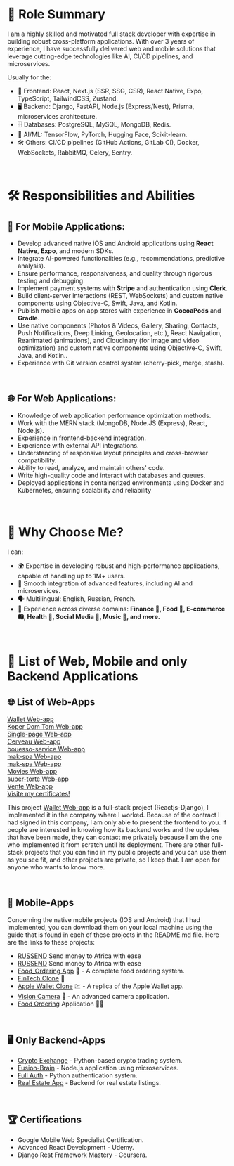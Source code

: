 <h1>🎯 Role Summary</h1>
<p>I am a highly skilled and motivated full stack developer with expertise in building robust cross-platform applications. With over 3 years of experience, I have successfully delivered web and mobile solutions that leverage cutting-edge technologies like AI, CI/CD pipelines, and microservices.</p>
<p>Usually for the:</p>
<ul>
  <li>📲 Frontend: React, Next.js (SSR, SSG, CSR), React Native, Expo, TypeScript, TailwindCSS, Zustand.</li>
  <li>🖥️ Backend: Django, FastAPI, Node.js (Express/Nest), Prisma, microservices architecture.</li>
  <li>🗄️ Databases: PostgreSQL, MySQL, MongoDB, Redis.</li>
  <li>🧠 AI/ML: TensorFlow, PyTorch, Hugging Face, Scikit-learn.</li>
  <li>🛠️ Others: CI/CD pipelines (GitHub Actions, GitLab CI), Docker, WebSockets, RabbitMQ, Celery, Sentry.</li>
</ul> <br/>

<h1>🛠️ Responsibilities and Abilities</h1>

<h2>📱 For Mobile Applications:</h2>
 <ul>
      <li>Develop advanced native iOS and Android applications using <strong>React Native</strong>, <strong>Expo</strong>, and modern SDKs.</li>
      <li>Integrate AI-powered functionalities (e.g., recommendations, predictive analysis).</li>
      <li>Ensure performance, responsiveness, and quality through rigorous testing and debugging.</li>
      <li>Implement payment systems with <strong>Stripe</strong> and authentication using <strong>Clerk</strong>.</li>
      <li>Build client-server interactions (REST, WebSockets) and custom native components using Objective-C, Swift, Java, and Kotlin.</li>
      <li>Publish mobile apps on app stores with experience in <strong>CocoaPods</strong> and <strong>Gradle</strong>.</li>
    <li>Use native components (Photos & Videos, Gallery, Sharing, Contacts, Push Notifications, Deep Linking, Geolocation, etc.), React Navigation, Reanimated (animations), and Cloudinary (for image and video optimization) and custom native components using Objective-C, Swift, Java, and Kotlin..</li>
  <li>Experience with Git version control system (cherry-pick, merge, stash).</li>
    </ul><br/>

<h2>🌐 For Web Applications:</h2>
<ul>
  <li>Knowledge of web application performance optimization methods.</li>
  <li>Work with the MERN stack (MongoDB, Node.JS (Express), React, Node.js).</li>
  <li>Experience in frontend-backend integration.</li>
  <li>Experience with external API integrations.</li>
  <li>Understanding of responsive layout principles and cross-browser compatibility.</li>
  <li>Ability to read, analyze, and maintain others' code.</li>
  <li>Write high-quality code and interact with databases and queues.</li>
  <li>Deployed applications in containerized environments using Docker and Kubernetes, ensuring scalability and reliability</li>
</ul><br/>

<h1>🌟 Why Choose Me?</h1>
<p>I can:</p>
<ul>
  <li>🌍 Expertise in developing robust and high-performance applications, capable of handling up to 1M+ users.</li>
  <li>🧠 Smooth integration of advanced features, including AI and microservices.</li>
  <li>🗣️ Multilingual: English, Russian, French.</li>
  <li>💼 Experience across diverse domains: <strong>Finance 🏦, Food 🍔, E-commerce 🛍️, Health 💪, Social Media 💬, Music 🎵, and more.</strong></li>
</ul> <br/>

<h1>🔗 List of Web, Mobile and only Backend Applications</h1>
<h2>🌐 List of Web-Apps</h2>
<a href="https://wallet-an.netlify.app/" target="_blank" rel="noopener noreferrer">Wallet Web-app</a><br/>
<a href="https://koper.fr/" target="_blank" rel="noopener noreferrer">Koper Dom Tom Web-app</a><br/>
<a href="https://lianau.netlify.app/" target="_blank" rel="noopener noreferrer">Single-page Web-app</a><br/>
<a href="https://sprir.netlify.app/" target="_blank" rel="noopener noreferrer">Cerveau Web-app</a><br/>
<a href="https://bouesso-service.netlify.app/" target="_blank" rel="noopener noreferrer">bouesso-service Web-app</a><br/>
<a href="https://mak-spa.netlify.app/" target="_blank" rel="noopener noreferrer">mak-spa Web-app</a><br/>
<a href="https://nivo-two.vercel.app/" target="_blank" rel="noopener noreferrer">mak-spa Web-app</a><br/>
<a href="https://sponb.netlify.app/" target="_blank" rel="noopener noreferrer">Movies Web-app</a><br/>
<a href="https://super-torte-1b66dc.netlify.app/" target="_blank" rel="noopener noreferrer">super-torte Web-app</a><br/>
<a href="https://mak-developer.netlify.app/" target="_blank" rel="noopener noreferrer">Vente Web-app</a><br/>
<a href="https://drive.google.com/file/d/11nT_u_BkbtGO2p4eb0csyJQ-dlX3nMaf/view" target="_blank" rel="noopener noreferrer">Visite my certificates!</a><br/>
<p text-align: justify>This project <a href="https://wallet-an.netlify.app/" target="_blank" rel="noopener noreferrer">Wallet Web-app</a> is a full-stack project (Reactjs-Django), I implemented it in the company where I worked. Because of the contract I had signed in this company, I am only able to present the frontend to you. If people are interested in knowing how its backend works and the updates that have been made, they can contact me privately because I am the one who implemented it from scratch until its deployment. There are other full-stack projects that you can find in my public projects and you can use them as you see fit, and other projects are private, so I keep that. I am open for anyone who wants to know more.</p><br/>

<h2>📱 Mobile-Apps</h2>
<p text-align: justify>Concerning the native mobile projects (IOS and Android) that I had implemented, you can download them on your local machine using the guide that is found in each of these projects in the README.md file. Here are the links to these projects: </br>
    <ul>
      <li><a href="https://apps.apple.com/ru/app/russend/id6503144297?l=en-GB" target="_blank" rel="noopener noreferrer">RUSSEND</a> Send money to Africa with ease</li>
      <li><a href="https://play.google.com/store/apps/details?id=com.russendsolution.russend&pli=1" target="_blank" rel="noopener noreferrer">RUSSEND</a> Send money to Africa with ease</li>
      <li><a href="https://github.com/TatyOko28/Food-Ordering-Mob" target="_blank" rel="noopener noreferrer">Food_Ordering App</a> 🍲 - A complete food ordering system.</li>
      <li><a href="https://github.com/TatyOko28/Fintech-app-Mob" target="_blank" rel="noopener noreferrer">FinTech Clone</a> 🚀</li>
      <li><a href="https://github.com/TatyOko28/AppleWallet-Mob" target="_blank" rel="noopener noreferrer">Apple Wallet Clone</a> 💹 - A replica of the Apple Wallet app.</li>
      <li><a href="https://github.com/TatyOko28/photos_APP-Mob" target="_blank" rel="noopener noreferrer">Vision Camera</a> 🎥 - An advanced camera application.</li>
      <li><a href="https://github.com/TatyOko28/Food_UI-Mob" rel="noopener noreferrer">Food Ordering</a> Application 🍔📲</li>
    </ul>
</p><br/>

<h2>🖥️ Only Backend-Apps</h2>
 <ul>
      <li><a href="https://github.com/TatyOko28/crypto_exchange" target="_blank" rel="noopener noreferrer">Crypto Exchange</a> - Python-based crypto trading system.</li>
      <li><a href="https://github.com/TatyOko28/Fusion-Brain" target="_blank" rel="noopener noreferrer">Fusion-Brain</a> - Node.js application using microservices.</li>
      <li><a href="https://github.com/TatyOko28/full-auth" target="_blank" rel="noopener noreferrer">Full Auth</a> - Python authentication system.</li>
      <li><a href="https://github.com/TatyOko28/Zole" target="_blank" rel="noopener noreferrer">Real Estate App</a> - Backend for real estate listings.</li>
 </ul><br/>
 
## 🏆 Certifications
- Google Mobile Web Specialist Certification.
- Advanced React Development - Udemy.
- Django Rest Framework Mastery - Coursera.

